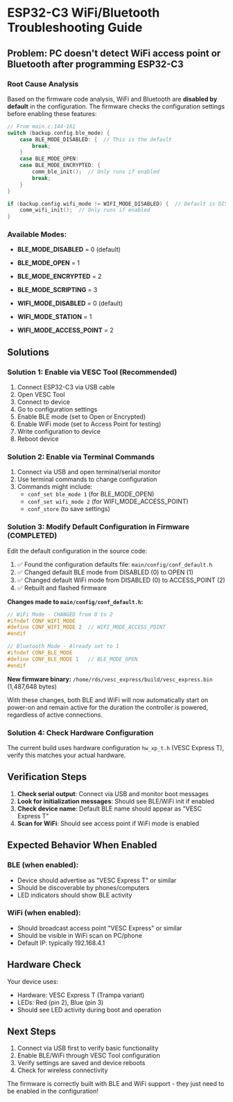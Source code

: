 # ESP32-C3 WiFi/Bluetooth Troubleshooting Guide

## Problem: PC doesn't detect WiFi access point or Bluetooth after programming ESP32-C3

### Root Cause Analysis

Based on the firmware code analysis, WiFi and Bluetooth are **disabled by default** in the configuration. The firmware checks the configuration settings before enabling these features:

```c
// From main.c:144-161
switch (backup.config.ble_mode) {
    case BLE_MODE_DISABLED: {  // This is the default
        break;
    }
    case BLE_MODE_OPEN:
    case BLE_MODE_ENCRYPTED: {
        comm_ble_init();  // Only runs if enabled
        break;
    }
}

if (backup.config.wifi_mode != WIFI_MODE_DISABLED) {  // Default is DISABLED
    comm_wifi_init();  // Only runs if enabled
}
```

### Available Modes:
- **BLE_MODE_DISABLED** = 0 (default)
- **BLE_MODE_OPEN** = 1
- **BLE_MODE_ENCRYPTED** = 2  
- **BLE_MODE_SCRIPTING** = 3

- **WIFI_MODE_DISABLED** = 0 (default)
- **WIFI_MODE_STATION** = 1
- **WIFI_MODE_ACCESS_POINT** = 2

## Solutions

### Solution 1: Enable via VESC Tool (Recommended)
1. Connect ESP32-C3 via USB cable
2. Open VESC Tool
3. Connect to device
4. Go to configuration settings
5. Enable BLE mode (set to Open or Encrypted)
6. Enable WiFi mode (set to Access Point for testing)
7. Write configuration to device
8. Reboot device

### Solution 2: Enable via Terminal Commands
1. Connect via USB and open terminal/serial monitor
2. Use terminal commands to change configuration
3. Commands might include:
   - `conf_set ble_mode 1` (for BLE_MODE_OPEN)
   - `conf_set wifi_mode 2` (for WIFI_MODE_ACCESS_POINT)
   - `conf_store` (to save settings)

### Solution 3: Modify Default Configuration in Firmware (COMPLETED)
Edit the default configuration in the source code:

1. ✅ Found the configuration defaults file: `main/config/conf_default.h`
2. ✅ Changed default BLE mode from DISABLED (0) to OPEN (1) 
3. ✅ Changed default WiFi mode from DISABLED (0) to ACCESS_POINT (2)
4. ✅ Rebuilt and flashed firmware

**Changes made to `main/config/conf_default.h`:**
```c
// WiFi Mode - CHANGED from 0 to 2
#ifndef CONF_WIFI_MODE
#define CONF_WIFI_MODE 2  // WIFI_MODE_ACCESS_POINT
#endif

// Bluetooth Mode - Already set to 1 
#ifndef CONF_BLE_MODE
#define CONF_BLE_MODE 1   // BLE_MODE_OPEN
#endif
```

**New firmware binary:** `/home/rds/vesc_express/build/vesc_express.bin` (1,487,648 bytes)

With these changes, both BLE and WiFi will now automatically start on power-on and remain active for the duration the controller is powered, regardless of active connections.

### Solution 4: Check Hardware Configuration
The current build uses hardware configuration `hw_xp_t.h` (VESC Express T), verify this matches your actual hardware.

## Verification Steps

1. **Check serial output**: Connect via USB and monitor boot messages
2. **Look for initialization messages**: Should see BLE/WiFi init if enabled
3. **Check device name**: Default BLE name should appear as "VESC Express T"
4. **Scan for WiFi**: Should see access point if WiFi mode is enabled

## Expected Behavior When Enabled

### BLE (when enabled):
- Device should advertise as "VESC Express T" or similar
- Should be discoverable by phones/computers
- LED indicators should show BLE activity

### WiFi (when enabled):  
- Should broadcast access point "VESC Express" or similar
- Should be visible in WiFi scan on PC/phone
- Default IP: typically 192.168.4.1

## Hardware Check
Your device uses:
- Hardware: VESC Express T (Trampa variant)
- LEDs: Red (pin 2), Blue (pin 3)
- Should see LED activity during boot and operation

## Next Steps
1. Connect via USB first to verify basic functionality
2. Enable BLE/WiFi through VESC Tool configuration
3. Verify settings are saved and device reboots
4. Check for wireless connectivity

The firmware is correctly built with BLE and WiFi support - they just need to be enabled in the configuration!
